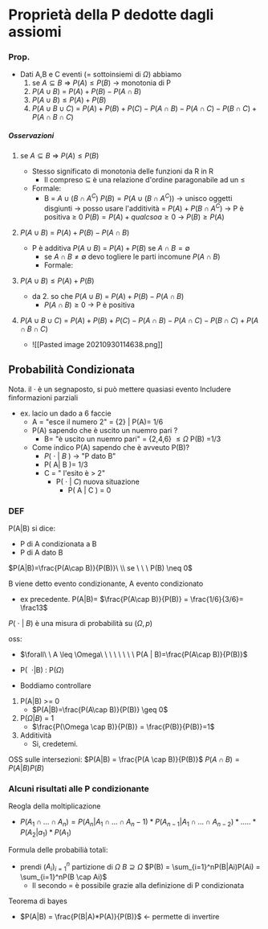 # Proprietà della P dedotte dagli assiomi
### Prop.
- Dati A,B e C eventi (= sottoinsiemi di $\Omega$) abbiamo
	1. se $A ⊆ B$ => $P(A) \leq P(B)$  -> monotonia di P
	2. $P(A \cup B)$ = $P(A) + P(B) - P(A \cap B)$
	3. $P(A \cup B) \leq P(A) + P(B)$
	4. $P(A \cup B \cup C)$ =  $P(A) + P(B) + P(C) - P(A \cap B) - P(A \cap C) - P(B \cap C) + P(A \cap B \cap C)$

##### Osservazioni
1. se $A ⊆ B$ => $P(A) \leq P(B)$
	- Stesso significato di monotonia delle funzioni da R in R 
		- Il compreso  ⊆ è una relazione d'ordine paragonabile ad un $\leq$ 
	- Formale:
		-  B  =   $A  \cup (B \cap A^C)$
			$P(B) = P(A  \cup (B \cap A^C))$  -> unisco oggetti disgiunti -> posso usare 		l'additività
			= $P(A)+P(B \cap  A^C$)  -> P è positiva $\geq$ 0
			$P(B) = P(A) + qualcsoa \geq 0$ -> $P(B) \geq P(A)$
		
1. $P(A \cup B)$ = $P(A) + P(B) - P(A \cap B)$
	- P è additiva  $P(A \cup B)$ = $P(A) + P(B)$ se $A \cap B = \emptyset$
		- se  $A \cap B \neq \emptyset$ devo togliere le parti incomune $P(A \cap B)$
		- Formale:

1. $P(A \cup B) \leq P(A) + P(B)$
	- da 2. so che  $P(A \cup B)$ = $P(A) + P(B) - P(A \cap B)$ 
		-  $P(A \cap B) \geq 0$ -> P è positiva  
2. $P(A \cup B \cup C)$ =  $P(A) + P(B) + P(C) - P(A \cap B) - P(A \cap C) - P(B \cap C) + P(A \cap B \cap C)$
	-  ![[Pasted image 20210930114638.png]]

## Probabilità Condizionata
Nota. il $\cdot$ è un segnaposto, si può mettere quasiasi evento
Includere finformazioni parziali 
- ex. lacio un dado a 6 faccie
	- A = "esce il numero 2" = {2} | P(A)= 1/6
	- P(A) sapendo che è uscito un nuemro pari ?
		- B= "è uscito un nuemro pari" = {2,4,6} $\leq \Omega$ P(B) =1/3
	- Come indico P(A) sapendo che è avveuto P(B)?
	  -  $P(\ \cdot\ |\ B\ )$ -> "P dato B"
	  	-  P( A| B )= 1/3 
	  - C = " l'esito è > 2"
	  	- P($\ \cdot\ |\ C)$ nuova situazione
	  		- P( A | C ) = 0  

### DEF
P(A|B) si dice:
-  P di A condizionata a B
- P di A dato B

$P(A|B)=\frac{P(A\cap B)}{P(B)}\ \\  se \ \ \ P(B) \neq 0$

B viene detto evento condizionante, A evento condizionato

- ex precedente. P(A|B)= $\frac{P(A\cap B)}{P(B)} = \frac{1/6}{3/6}= \frac13$

$P(\ \cdot\ |\ B)$ è una misura di probabilità su  $(\Omega,p)$

oss:
 - $\forall\ \ A \leq \Omega\ \ \ \  \ \ \ \ P(A | B)=\frac{P(A\cap B)}{P(B)}$
 - P($\ \ \cdot$|B) : P$(\Omega)$

- Boddiamo controllare 
1. P(A|B) >= 0
	 -  $P(A|B)=\frac{P(A\cap B)}{P(B)} \geq 0$ 
2. P($\Omega | B$) = 1
 	-  $\frac{P(\Omega \cap B)}{P(B)} = \frac{P(B)}{P(B)}=1$
3. Additività 
   -  Si, credetemi. 


OSS sulle intersezioni: 
	 $P(A|B) = \frac{P(A \cap B)}{P(B)}$
	$P(A \cap B) = P(A|B)P(B)$

### Alcuni risultati alle P condizionante

 Reogla della moltiplicazione
-  $P(A_1 \cap ... \cap A_n) = P(A_n | A_1 \cap ... \cap A_n-1) *  P(A_{n-1} | A_1 \cap ... \cap A_{n-2})* .....* P(A_2|a_1) * P(A_1)$ 

Formula delle probabilià totali:
 - prendi ($A_i)_{i=1}^n$ partizione di $\Omega$
 $B \supseteq \Omega$
$P(B) = \sum_{i=1}^nP(B|Ai)P(Ai) = \sum_{i=1}^nP(B \cap Ai)$
   - Il secondo = è possibile grazie alla definizione di P condizionata
 
  Teorema di bayes
 - $P(A|B) = \frac{P(B|A)*P(A)}{P(B)}$ <- permette di invertire